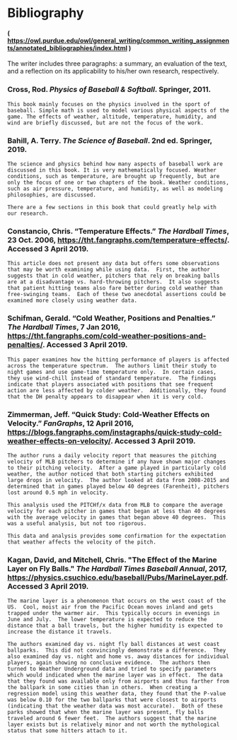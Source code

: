 # Bibliography

#### ( https://owl.purdue.edu/owl/general_writing/common_writing_assignments/annotated_bibliographies/index.html )
The writer includes three paragraphs: a summary, an evaluation of the text, and a reflection on its applicability to his/her own research, respectively.


### Cross, Rod. *Physics of Baseball & Softball*. Springer, 2011.
    This book mainly focuses on the physics involved in the sport of baseball. Simple math is used to model various physical aspects of the game. The effects of weather, altitude, temperature, humidity, and wind are briefly discussed, but are not the focus of the work.

### Bahill, A. Terry. *The Science of Baseball*. 2nd ed. Springer, 2019.
    The science and physics behind how many aspects of baseball work are discussed in this book. It is very mathematically focused. Weather conditions, such as temperature, are brought up frequently, but are only the focus of one or two chapters of the book. Weather conditions, such as air pressure, temperature, and humidity, as well as modeling philosophies, are discussed.
    
    There are a few sections in this book that could greatly help with   our research.

### Constancio, Chris. “Temperature Effects.” *The Hardball Times*, 23 Oct. 2006, https://tht.fangraphs.com/temperature-effects/. Accessed 3 April 2019.
    This article does not present any data but offers some observations that may be worth examining while using data.  First, the author suggests that in cold weather, pitchers that rely on breaking balls are at a disadvantage vs. hard-throwing pitchers.  It also suggests that patient hitting teams also fare better during cold weather than free-swinging teams.  Each of these two anecdotal assertions could be examined more closely using weather data.

### Schifman, Gerald. “Cold Weather, Positions and Penalties.” *The Hardball Times*, 7 Jan 2016, https://tht.fangraphs.com/cold-weather-positions-and-penalties/. Accessed 3 April 2019.
    This paper examines how the hitting performance of players is affected across the temperature spectrum.  The authors limit their study to night games and use game-time temperature only.  In certain cases, they use wind-chill instead of standard temperature.  The findings indicate that players associated with positions that see frequent action are less affected by colder weather.  Additionally, they found that the DH penalty appears to disappear when it is very cold.

### Zimmerman, Jeff. “Quick Study: Cold-Weather Effects on Velocity.” *FanGraphs*, 12 April 2016, https://blogs.fangraphs.com/instagraphs/quick-study-cold-weather-effects-on-velocity/. Accessed 3 April 2019.
    The author runs a daily velocity report that measures the pitching velocity of MLB pitchers to determine if any have shown major changes to their pitching velocity.  After a game played in particularly cold weather, the author noticed that both starting pitchers exhibited large drops in velocity.  The author looked at data from 2008-2015 and determined that in games played below 40 degrees (Farenheit), pitchers lost around 0.5 mph in velocity.

    This analysis used the PITCHf/x data from MLB to compare the average velocity for each pitcher in games that began at less than 40 degrees with the average velocity in games that began above 40 degrees.  This was a useful analysis, but not too rigorous.

    This data and analysis provides some confirmation for the expectation that weather affects the velocity of the pitch.

### Kagan, David, and Mitchell, Chris. "The Effect of the Marine Layer on Fly Balls." *The Hardball Times Baseball Annual*, 2017, https://physics.csuchico.edu/baseball/Pubs/MarineLayer.pdf. Accessed 3 April 2019.
    The marine layer is a phenomenon that occurs on the west coast of the US.  Cool, moist air from the Pacific Ocean moves inland and gets trapped under the warmer air.  This typically occurs in evenings in June and July.  The lower temperature is expected to reduce the distance that a ball travels, but the higher humidity is expected to increase the distance it travels.

    The authors examined day vs. night fly ball distances at west coast ballparks.  This did not convincingly demonstrate a difference.  They also examined day vs. night and home vs. away distances for individual players, again showing no conclusive evidence.  The authors then turned to Weather Underground data and tried to specify parameters which would indicated when the marine layer was in effect.  The data that they found was available only from airports and thus farther from the ballpark in some cities than in others.  When creating a regression model using this weather data, they found that the P-value was below 0.10 for the two ballparks that were closest to airports (indicating that the weather data was most accurate).  Both of these parks showed that when the marine layer was present, fly balls traveled around 6 fewer feet.  The authors suggest that the marine layer exists but is relatively minor and not worth the mythological status that some hitters attach to it.